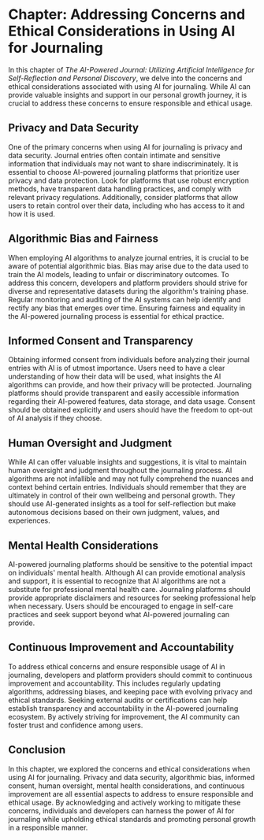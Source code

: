 Chapter: Addressing Concerns and Ethical Considerations in Using AI for Journaling
==================================================================================

In this chapter of *The AI-Powered Journal: Utilizing Artificial Intelligence for Self-Reflection and Personal Discovery*, we delve into the concerns and ethical considerations associated with using AI for journaling. While AI can provide valuable insights and support in our personal growth journey, it is crucial to address these concerns to ensure responsible and ethical usage.

Privacy and Data Security
-------------------------

One of the primary concerns when using AI for journaling is privacy and data security. Journal entries often contain intimate and sensitive information that individuals may not want to share indiscriminately. It is essential to choose AI-powered journaling platforms that prioritize user privacy and data protection. Look for platforms that use robust encryption methods, have transparent data handling practices, and comply with relevant privacy regulations. Additionally, consider platforms that allow users to retain control over their data, including who has access to it and how it is used.

Algorithmic Bias and Fairness
-----------------------------

When employing AI algorithms to analyze journal entries, it is crucial to be aware of potential algorithmic bias. Bias may arise due to the data used to train the AI models, leading to unfair or discriminatory outcomes. To address this concern, developers and platform providers should strive for diverse and representative datasets during the algorithm's training phase. Regular monitoring and auditing of the AI systems can help identify and rectify any bias that emerges over time. Ensuring fairness and equality in the AI-powered journaling process is essential for ethical practice.

Informed Consent and Transparency
---------------------------------

Obtaining informed consent from individuals before analyzing their journal entries with AI is of utmost importance. Users need to have a clear understanding of how their data will be used, what insights the AI algorithms can provide, and how their privacy will be protected. Journaling platforms should provide transparent and easily accessible information regarding their AI-powered features, data storage, and data usage. Consent should be obtained explicitly and users should have the freedom to opt-out of AI analysis if they choose.

Human Oversight and Judgment
----------------------------

While AI can offer valuable insights and suggestions, it is vital to maintain human oversight and judgment throughout the journaling process. AI algorithms are not infallible and may not fully comprehend the nuances and context behind certain entries. Individuals should remember that they are ultimately in control of their own wellbeing and personal growth. They should use AI-generated insights as a tool for self-reflection but make autonomous decisions based on their own judgment, values, and experiences.

Mental Health Considerations
----------------------------

AI-powered journaling platforms should be sensitive to the potential impact on individuals' mental health. Although AI can provide emotional analysis and support, it is essential to recognize that AI algorithms are not a substitute for professional mental health care. Journaling platforms should provide appropriate disclaimers and resources for seeking professional help when necessary. Users should be encouraged to engage in self-care practices and seek support beyond what AI-powered journaling can provide.

Continuous Improvement and Accountability
-----------------------------------------

To address ethical concerns and ensure responsible usage of AI in journaling, developers and platform providers should commit to continuous improvement and accountability. This includes regularly updating algorithms, addressing biases, and keeping pace with evolving privacy and ethical standards. Seeking external audits or certifications can help establish transparency and accountability in the AI-powered journaling ecosystem. By actively striving for improvement, the AI community can foster trust and confidence among users.

Conclusion
----------

In this chapter, we explored the concerns and ethical considerations when using AI for journaling. Privacy and data security, algorithmic bias, informed consent, human oversight, mental health considerations, and continuous improvement are all essential aspects to address to ensure responsible and ethical usage. By acknowledging and actively working to mitigate these concerns, individuals and developers can harness the power of AI for journaling while upholding ethical standards and promoting personal growth in a responsible manner.
